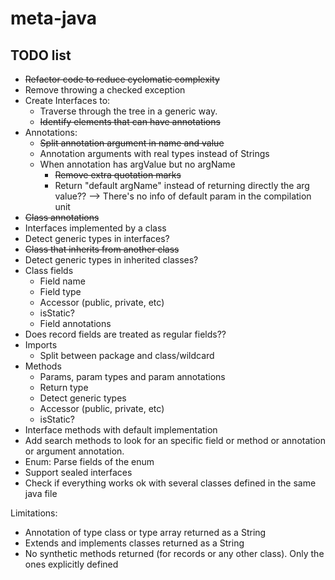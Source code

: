 # meta-java

## TODO list

* ~~Refactor code to reduce cyclomatic complexity~~
* Remove throwing a checked exception
* Create Interfaces to:
    * Traverse through the tree in a generic way.
    * ~~Identify elements that can have annotations~~
* Annotations:
    * ~~Split annotation argument in name and value~~
    * Annotation arguments with real types instead of Strings
    * When annotation has argValue but no argName
        * ~~Remove extra quotation marks~~
        * Return "default argName" instead of returning directly the arg value?? --> There's no info of default param in the compilation
          unit
* ~~Class annotations~~
* Interfaces implemented by a class
* Detect generic types in interfaces?
* ~~Class that inherits from another class~~
* Detect generic types in inherited classes?
* Class fields
    * Field name
    * Field type
    * Accessor (public, private, etc)
    * isStatic?
    * Field annotations
* Does record fields are treated as regular fields??
* Imports
    * Split between package and class/wildcard
* Methods
    * Params, param types and param annotations
    * Return type
    * Detect generic types
    * Accessor (public, private, etc)
    * isStatic?
* Interface methods with default implementation
* Add search methods to look for an specific field or method or annotation or argument annotation.
* Enum: Parse fields of the enum
* Support sealed interfaces
* Check if everything works ok with several classes defined in the same java file

Limitations:

* Annotation of type class or type array returned as a String
* Extends and implements classes returned as a String
* No synthetic methods returned (for records or any other class). Only the ones explicitly defined 
